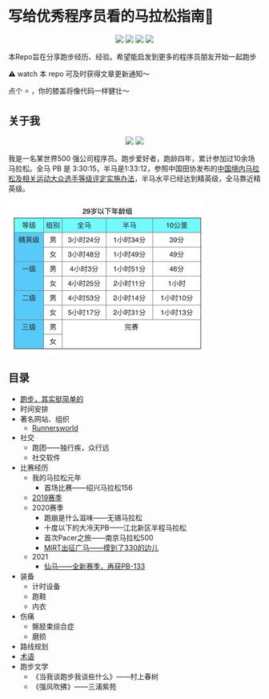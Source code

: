 # 写给优秀程序员看的马拉松指南🏃

<p align="center">
  <img src="https://img.shields.io/badge/职业-程序员-FF7E00"/>
  <img src="https://img.shields.io/badge/全马-6场-green"/>
  <img src="https://img.shields.io/badge/半马-7场-red"/>
  <img src="https://img.shields.io/badge/跑龄-4年-blue"/>
</p>

本Repo旨在分享跑步经历、经验。希望能启发到更多的程序员朋友开始一起跑步

⚠️ watch 本 repo 可及时获得文章更新通知～ 

点个 :star:  ，你的膝盖将像代码一样健壮～



## 关于我

<p align="center">
  <img src="https://img.shields.io/badge/全马_PB-3:30:15-green"/>
  <img src="https://img.shields.io/badge/半马_PB-1:33:12-red"/>
</p>

我是一名某世界500 强公司程序员。跑步爱好者，跑龄四年，累计参加过10余场马拉松。全马 PB 是 3:30:15，半马是1:33:12，参照中国田协发布的[中国境内马拉松及相关运动大众选手等级评定实施办法](http://www.runchina.org.cn/portal.php?mod=download&id=83)，半马水平已经达到精英级，全马靠近精英级。

<img src="./images/runchina-sub29-runner-level.png" style="zoom:50%;" />

## 目录

- [跑步，其实挺简单的](./getting-start.md)
- 时间安排
- 著名网站、组织
  - [Runnersworld](https://www.runnersworld.com/)
- 社交
  - 跑团——独行疾，众行远
  - 社交软件
- 比赛经历
  - 我的马拉松元年
    - 首场比赛——绍兴马拉松156
  - [2019赛季](./races/2019-races-summary.md)
  - 2020赛季
    - 跑崩是什么滋味——无锡马拉松
    - 十度以下的大冷天PB——江北新区半程马拉松
    - 首次Pacer之旅——南京马拉松500
    - [MIRT出征广马——摸到了330的边儿](./races/2020-12-13-guangzhou-marathon-3_30_15.md)
  - 2021
    - [仙马——全新赛季，再获PB-133](./races/2021-04-11-xianlin-half-marathon-1_33_12.md) 
- 装备
  - 计时设备
  - 跑鞋
  - 内衣
- 伤痛
  - 髂胫束综合症
  - 磨损
- 路线规划
- [术语](./terms.md)
- 跑步文学
  - 《当我谈跑步我谈些什么》——村上春树
  - 《强风吹拂》——三浦紫苑



